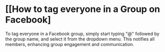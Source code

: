 # [[How to tag everyone in a Group on Facebook]
To tag everyone in a Facebook group, simply start typing "@" followed by the group name, and select it from the dropdown menu. This notifies all members, enhancing group engagement and communication.

